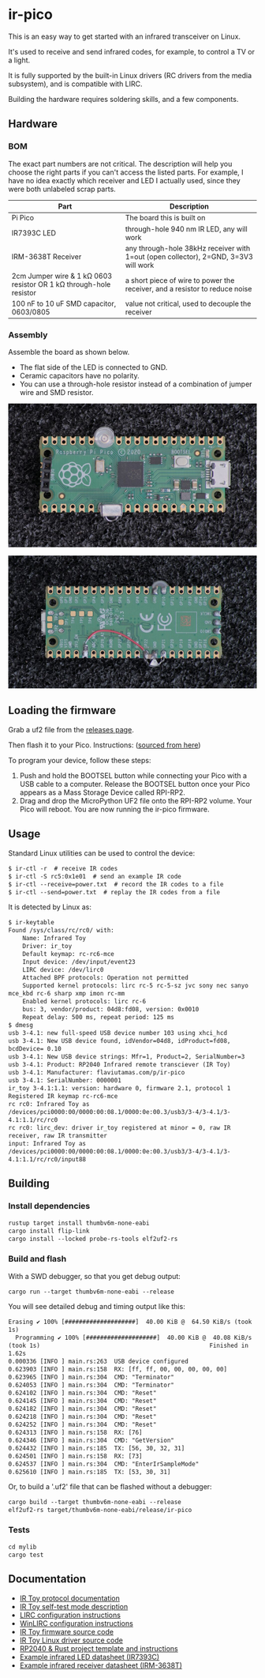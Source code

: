 # ir-pico

This is an easy way to get started with an infrared transceiver on Linux.

It's used to receive and send infrared codes, for example, to control a TV or a light.

It is fully supported by the built-in Linux drivers (RC drivers from the media subsystem), and is
compatible with LIRC.

Building the hardware requires soldering skills, and a few components.

## Hardware

### BOM

The exact part numbers are not critical.
The description will help you choose the right parts if you can't access the listed parts.
For example, I have no idea exactly which receiver and LED I actually used,
since they were both unlabeled scrap parts.

| Part                                                               | Description                                                                         |
|--------------------------------------------------------------------|-------------------------------------------------------------------------------------|
| Pi Pico                                                            | The board this is built on                                                          |
| IR7393C LED                                                        | through-hole 940 nm IR LED, any will work                                           |
| IRM-3638T Receiver                                                 | any through-hole 38kHz receiver with 1=out (open collector), 2=GND, 3=3V3 will work |
| 2cm Jumper wire & 1 kΩ 0603 resistor OR 1 kΩ through-hole resistor | a short piece of wire to power the receiver, and a resistor to reduce noise         |
| 100 nF to 10 uF SMD capacitor, 0603/0805                           | value not critical, used to decouple the receiver                                   |

### Assembly

Assemble the board as shown below.

- The flat side of the LED is connected to GND.
- Ceramic capacitors have no polarity.
- You can use a through-hole resistor instead of a combination of jumper wire and SMD resistor.

![front of the board](docs/front.jpg)

![back of the board](docs/back.jpg)

## Loading the firmware

Grab a uf2 file from the [releases page](https://github.com/flaviutamas/ir-pico/releases).

Then flash it to your Pico. Instructions: ([sourced from here](https://www.raspberrypi.com/documentation/microcontrollers/micropython.html#drag-and-drop-micropython))

To program your device, follow these steps:

1. Push and hold the BOOTSEL button while connecting your Pico with a USB cable to a computer. Release the BOOTSEL button once your Pico appears as a Mass Storage Device called RPI-RP2. 
2. Drag and drop the MicroPython UF2 file onto the RPI-RP2 volume. Your Pico will reboot. You are now running the ir-pico firmware.

## Usage

Standard Linux utilities can be used to control the device:

```console
$ ir-ctl -r  # receive IR codes
$ ir-ctl -S rc5:0x1e01  # send an example IR code
$ ir-ctl --receive=power.txt  # record the IR codes to a file
$ ir-ctl --send=power.txt  # replay the IR codes from a file
```

It is detected by Linux as:

```console
$ ir-keytable
Found /sys/class/rc/rc0/ with:
	Name: Infrared Toy
	Driver: ir_toy
	Default keymap: rc-rc6-mce
	Input device: /dev/input/event23
	LIRC device: /dev/lirc0
	Attached BPF protocols: Operation not permitted
	Supported kernel protocols: lirc rc-5 rc-5-sz jvc sony nec sanyo mce_kbd rc-6 sharp xmp imon rc-mm 
	Enabled kernel protocols: lirc rc-6 
	bus: 3, vendor/product: 04d8:fd08, version: 0x0010
	Repeat delay: 500 ms, repeat period: 125 ms
$ dmesg
usb 3-4.1: new full-speed USB device number 103 using xhci_hcd
usb 3-4.1: New USB device found, idVendor=04d8, idProduct=fd08, bcdDevice= 0.10
usb 3-4.1: New USB device strings: Mfr=1, Product=2, SerialNumber=3
usb 3-4.1: Product: RP2040 Infrared remote transciever (IR Toy)
usb 3-4.1: Manufacturer: flaviutamas.com/p/ir-pico
usb 3-4.1: SerialNumber: 0000001
ir_toy 3-4.1:1.1: version: hardware 0, firmware 2.1, protocol 1
Registered IR keymap rc-rc6-mce
rc rc0: Infrared Toy as /devices/pci0000:00/0000:00:08.1/0000:0e:00.3/usb3/3-4/3-4.1/3-4.1:1.1/rc/rc0
rc rc0: lirc_dev: driver ir_toy registered at minor = 0, raw IR receiver, raw IR transmitter
input: Infrared Toy as /devices/pci0000:00/0000:00:08.1/0000:0e:00.3/usb3/3-4/3-4.1/3-4.1:1.1/rc/rc0/input88
```

## Building

### Install dependencies

```
rustup target install thumbv6m-none-eabi
cargo install flip-link
cargo install --locked probe-rs-tools elf2uf2-rs
```

### Build and flash

With a SWD debugger, so that you get debug output:

```
cargo run --target thumbv6m-none-eabi --release
```

You will see detailed debug and timing output like this:

```
Erasing ✔ 100% [####################]  40.00 KiB @  64.50 KiB/s (took 1s)
  Programming ✔ 100% [####################]  40.00 KiB @  40.08 KiB/s (took 1s)                                                Finished in 1.62s
0.000336 [INFO ] main.rs:263  USB device configured
0.623903 [INFO ] main.rs:158  RX: [ff, ff, 00, 00, 00, 00, 00]
0.623965 [INFO ] main.rs:304  CMD: "Terminator"
0.624053 [INFO ] main.rs:304  CMD: "Terminator"
0.624102 [INFO ] main.rs:304  CMD: "Reset"
0.624145 [INFO ] main.rs:304  CMD: "Reset"
0.624182 [INFO ] main.rs:304  CMD: "Reset"
0.624218 [INFO ] main.rs:304  CMD: "Reset"
0.624252 [INFO ] main.rs:304  CMD: "Reset"
0.624313 [INFO ] main.rs:158  RX: [76]
0.624346 [INFO ] main.rs:304  CMD: "GetVersion"
0.624432 [INFO ] main.rs:185  TX: [56, 30, 32, 31]
0.624501 [INFO ] main.rs:158  RX: [73]
0.624537 [INFO ] main.rs:304  CMD: "EnterIrSampleMode"
0.625610 [INFO ] main.rs:185  TX: [53, 30, 31]
```

Or, to build a '.uf2' file that can be flashed without a debugger:

```
cargo build --target thumbv6m-none-eabi --release
elf2uf2-rs target/thumbv6m-none-eabi/release/ir-pico
```

### Tests

```
cd mylib
cargo test
```

## Documentation

- [IR Toy protocol documentation](http://dangerousprototypes.com/docs/USB_IR_Toy:_Sampling_mode)
- [IR Toy self-test mode description](http://dangerousprototypes.com/docs/USB_IR_Toy:Self-test_documentation)
- [LIRC configuration instructions](http://dangerousprototypes.com/docs/USB_IR_Toy:_Configure_LIRC)
- [WinLIRC configuration instructions](http://dangerousprototypes.com/docs/USB_IR_Toy:_Configure_WinLIRC)
- [IR Toy firmware source code](https://github.com/DangerousPrototypes/USB_IR_Toy/blob/master/Firmware-main/main.c)
- [IR Toy Linux driver source code](https://github.com/torvalds/linux/blob/master/drivers/media/rc/ir_toy.c)
- [RP2040 & Rust project template and instructions](https://github.com/rp-rs/rp2040-project-template)
- [Example infrared LED datasheet (IR7393C)](https://en.everlight.com/wp-content/plugins/ItemRelationship/product_files/pdf/IR7393C.pdf)
- [Example infrared receiver datasheet (IRM-3638T)](https://www.everlighteurope.com/custom/files/datasheets/DMO-0000371.pdf)
